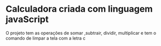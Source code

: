 
<h1>Calculadora criada com linguagem javaScript</h1>
<p>O projeto tem as operações de somar ,subtrair, dividir, multiplicar  
  e tem o comando de limpar a tela com a letra c
</p>
